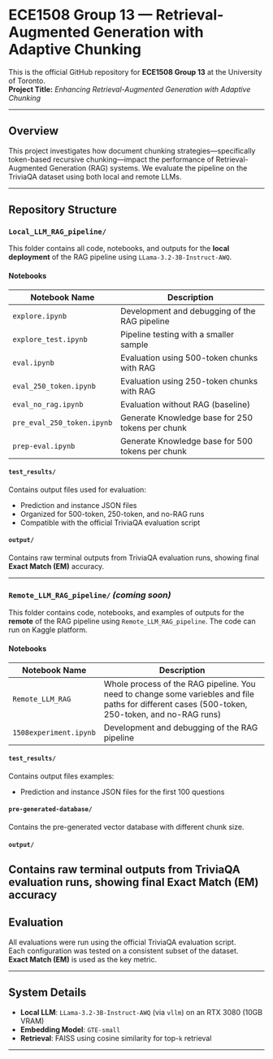 # ECE1508 Group 13 — Retrieval-Augmented Generation with Adaptive Chunking

This is the official GitHub repository for **ECE1508 Group 13** at the University of Toronto.  
**Project Title:** *Enhancing Retrieval-Augmented Generation with Adaptive Chunking*

---

## Overview

This project investigates how document chunking strategies—specifically token-based recursive chunking—impact the performance of Retrieval-Augmented Generation (RAG) systems. We evaluate the pipeline on the TriviaQA dataset using both local and remote LLMs.

---

## Repository Structure

### `Local_LLM_RAG_pipeline/`

This folder contains all code, notebooks, and outputs for the **local deployment** of the RAG pipeline using `LLama-3.2-3B-Instruct-AWQ`.

#### Notebooks

| Notebook Name              | Description                                                             |
|---------------------------|-------------------------------------------------------------------------|
| `explore.ipynb`           | Development and debugging of the RAG pipeline                           |
| `explore_test.ipynb`      | Pipeline testing with a smaller sample                                  |
| `eval.ipynb`              | Evaluation using 500-token chunks with RAG                              |
| `eval_250_token.ipynb`    | Evaluation using 250-token chunks with RAG                              |
| `eval_no_rag.ipynb`       | Evaluation without RAG (baseline)                                       |
| `pre_eval_250_token.ipynb`| Generate Knowledge base for 250 tokens per chunk                              |
| `prep-eval.ipynb`         | Generate Knowledge base for 500 tokens per chunk                          |

#### `test_results/`

Contains output files used for evaluation:
- Prediction and instance JSON files
- Organized for 500-token, 250-token, and no-RAG runs
- Compatible with the official TriviaQA evaluation script

#### `output/`

Contains raw terminal outputs from TriviaQA evaluation runs, showing final **Exact Match (EM)** accuracy.

---

### `Remote_LLM_RAG_pipeline/` *(coming soon)*

This folder contains code, notebooks, and examples of outputs for the **remote** of the RAG pipeline using `Remote_LLM_RAG_pipeline`. The code can run on Kaggle platform.

#### Notebooks

| Notebook Name              | Description                                                             |
|---------------------------|-------------------------------------------------------------------------|
| `Remote_LLM_RAG`           | Whole process of the RAG pipeline. You need to change some variebles and file paths for different cases (500-token, 250-token, and no-RAG runs)|
| `1508experiment.ipynb`      | Development and debugging of the RAG pipeline                                  |

#### `test_results/`

Contains output files examples:
- Prediction and instance JSON files for the first 100 questions

#### `pre-generated-database/`
Contains the pre-generated vector database with different chunk size.

#### `output/`

Contains raw terminal outputs from TriviaQA evaluation runs, showing final **Exact Match (EM)** accuracy
---

## Evaluation

All evaluations were run using the official TriviaQA evaluation script.  
Each configuration was tested on a consistent subset of the dataset.  
**Exact Match (EM)** is used as the key metric.

---

## System Details

- **Local LLM**: `LLama-3.2-3B-Instruct-AWQ` (via `vllm`) on an RTX 3080 (10GB VRAM)
- **Embedding Model**: `GTE-small`
- **Retrieval**: FAISS using cosine similarity for top-`k` retrieval

---

